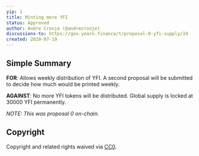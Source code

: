 ```yaml
---
yip: 1
title: Minting more YFI
status: Approved
author: Andre Cronje (@andrecronje)
discussions-to: https://gov.yearn.finance/t/proposal-0-yfi-supply/24
created: 2020-07-19
---
```


## Simple Summary

**FOR**: Allows weekly distribution of YFI. A second proposal will be submitted to decide how much would be printed weekly.

**AGAINST**: No more YFI tokens will be distributed. Global supply is locked at 30000 YFI permanently.

*NOTE: This was proposal 0 on-chain.*

## Copyright
Copyright and related rights waived via [CC0](https://creativecommons.org/publicdomain/zero/1.0/).
